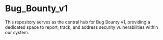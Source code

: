 # Bug_Bounty_v1
This repository serves as the central hub for Bug Bounty v1, providing a dedicated space to report, track, and address security vulnerabilities within our system.
